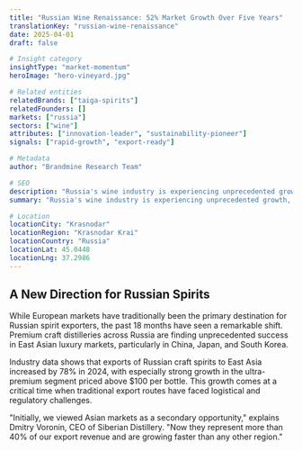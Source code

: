 ```yaml
---
title: "Russian Wine Renaissance: 52% Market Growth Over Five Years"
translationKey: "russian-wine-renaissance"
date: 2025-04-01
draft: false

# Insight category
insightType: "market-momentum"
heroImage: "hero-vineyard.jpg"

# Related entities
relatedBrands: ["taiga-spirits"]
relatedFounders: []
markets: ["russia"]
sectors: ["wine"]
attributes: ["innovation-leader", "sustainability-pioneer"]
signals: ["rapid-growth", "export-ready"]

# Metadata
author: "Brandmine Research Team"

# SEO
description: "Russia's wine industry is experiencing unprecedented growth, with domestic production doubling and increasing international recognition."
summary: "Russia's wine industry is experiencing unprecedented growth, with domestic production doubling and increasing international recognition in East Asian luxury markets."

# Location
locationCity: "Krasnodar"
locationRegion: "Krasnodar Krai"
locationCountry: "Russia"
locationLat: 45.0448
locationLng: 37.2986
---
```


## A New Direction for Russian Spirits

While European markets have traditionally been the primary destination for Russian spirit exporters, the past 18 months have seen a remarkable shift. Premium craft distilleries across Russia are finding unprecedented success in East Asian luxury markets, particularly in China, Japan, and South Korea.

Industry data shows that exports of Russian craft spirits to East Asia increased by 78% in 2024, with especially strong growth in the ultra-premium segment priced above $100 per bottle. This growth comes at a critical time when traditional export routes have faced logistical and regulatory challenges.

"Initially, we viewed Asian markets as a secondary opportunity," explains Dmitry Voronin, CEO of Siberian Distillery. "Now they represent more than 40% of our export revenue and are growing faster than any other region."
